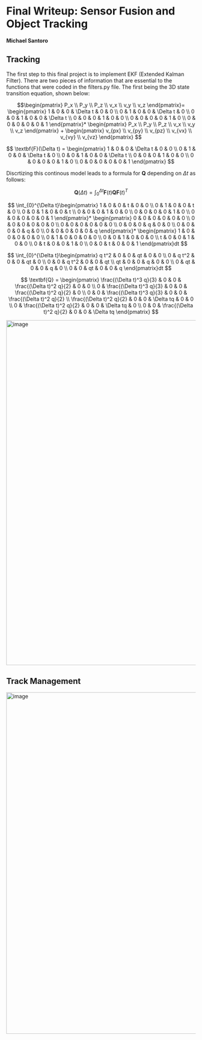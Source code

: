 # Final Writeup: Sensor Fusion and Object Tracking
**Michael Santoro**

## Tracking
The first step to this final project is to implement EKF (Extended Kalman Filter).
There are two pieces of information that are essential to the functions that were coded in the filters.py file. The first being the 3D state transition equation, shown below:

$$\begin{pmatrix} 
P_x \\ 
P_y \\ 
P_z \\ 
v_x \\ 
v_y \\ 
v_z \end{pmatrix}=
\begin{pmatrix} 
1 & 0 & 0 & \Delta t & 0 & 0 \\
0 & 1 & 0 & 0 & \Delta t & 0 \\ 
0 & 0 & 1 & 0 & 0 & \Delta t \\
0 & 0 & 0 & 1 & 0 & 0 \\ 
0 & 0 & 0 & 0 & 1 & 0 \\ 
0 & 0 & 0 & 0 & 0 & 1 \end{pmatrix}*
\begin{pmatrix} 
P_x \\ 
P_y \\ 
P_z \\ 
v_x \\ 
v_y \\ 
v_z \end{pmatrix} + 
\begin{pmatrix} 
v_{px} \\ 
v_{py} \\ 
v_{pz} \\ 
v_{vx} \\ 
v_{vy} \\ 
v_{vz} \end{pmatrix}
$$


$$
\textbf{F}(\Delta t) = \begin{pmatrix} 
1 & 0 & 0 & \Delta t & 0 & 0 \\
0 & 1 & 0 & 0 & \Delta t & 0 \\ 
0 & 0 & 1 & 0 & 0 & \Delta t \\
0 & 0 & 0 & 1 & 0 & 0 \\ 
0 & 0 & 0 & 0 & 1 & 0 \\ 
0 & 0 & 0 & 0 & 0 & 1 \end{pmatrix}
$$

Discrtizing this continous model leads to a formula for $\textbf{Q}$ depending on $\Delta t$ as follows:

$$
\textbf{Q}(\Delta t) = \int_{0}^{\Delta t}\textbf{F}(t)\textbf{Q}\textbf{F}(t)^T
$$

$$
 \int_{0}^{\Delta t}\begin{pmatrix} 
1 & 0 & 0 & t & 0 & 0 \\
0 & 1 & 0 & 0 & t & 0 \\ 
0 & 0 & 1 & 0 & 0 &  t \\
0 & 0 & 0 & 1 & 0 & 0 \\ 
0 & 0 & 0 & 0 & 1 & 0 \\ 
0 & 0 & 0 & 0 & 0 & 1 \end{pmatrix}*
\begin{pmatrix} 
0 & 0 & 0 & 0 & 0 & 0 \\
0 & 0 & 0 & 0 & 0 & 0 \\ 
0 & 0 & 0 & 0 & 0 & 0 \\
0 & 0 & 0 & q & 0 & 0 \\ 
0 & 0 & 0 & 0 & q & 0 \\ 
0 & 0 & 0 & 0 & 0 & q \end{pmatrix}*
\begin{pmatrix} 
1 & 0 & 0 & 0 & 0 & 0 \\
0 & 1 & 0 & 0 & 0 & 0 \\ 
0 & 0 & 1 & 0 & 0 & 0 \\
t & 0 & 0 & 1 & 0 & 0 \\ 
0 & t & 0 & 0 & 1 & 0 \\ 
0 & 0 & t & 0 & 0 & 1 \end{pmatrix}dt
$$

$$
 \int_{0}^{\Delta t}\begin{pmatrix} 
q t^2 & 0 & 0 & qt & 0 & 0 \\
0 &  q t^2 & 0 & 0 & qt & 0 \\ 
0 & 0 & q t^2 & 0 & 0 &  qt \\
qt & 0 & 0 & q & 0 & 0 \\ 
0 & qt & 0 & 0 & q & 0 \\ 
0 & 0 & qt & 0 & 0 & q \end{pmatrix}dt
$$

$$
\textbf{Q} = \begin{pmatrix} 
\frac{(\Delta t)^3 q}{3} & 0 & 0 & \frac{(\Delta t)^2 q}{2} & 0 & 0 \\
0 &  \frac{(\Delta t)^3 q}{3} & 0 & 0 & \frac{(\Delta t)^2 q}{2} & 0 \\ 
0 & 0 & \frac{(\Delta t)^3 q}{3} & 0 & 0 &  \frac{(\Delta t)^2 q}{2} \\
\frac{(\Delta t)^2 q}{2} & 0 & 0 & \Delta tq & 0 & 0 \\ 
0 & \frac{(\Delta t)^2 q}{2} & 0 & 0 & \Delta tq & 0 \\ 
0 & 0 & \frac{(\Delta t)^2 q}{2} & 0 & 0 & \Delta tq \end{pmatrix}
$$

<img width="916" alt="image" src="https://user-images.githubusercontent.com/74157573/183304480-02253f9b-ff05-4524-8f91-8cdcd5bdcfb1.png">

## Track Management

<img width="907" alt="image" src="https://user-images.githubusercontent.com/74157573/183313057-841cb671-3218-40e9-9d8f-a89ccd9fc12d.png">
